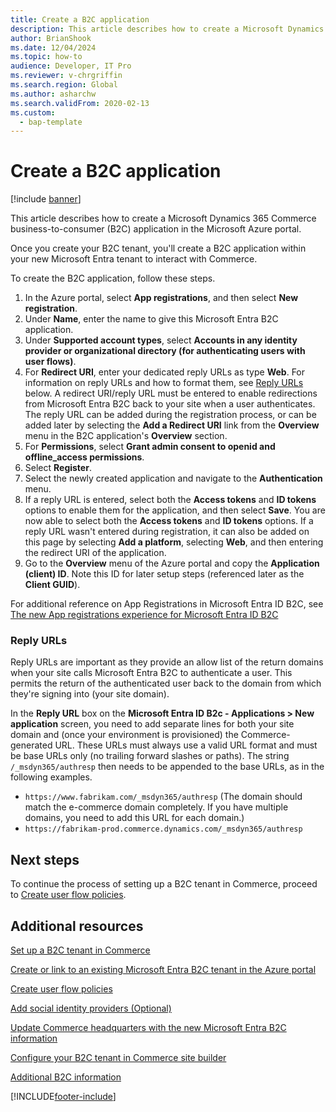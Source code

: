 ```yaml
---
title: Create a B2C application
description: This article describes how to create a Microsoft Dynamics 365 Commerce business-to-consumer (B2C) application in the Microsoft Azure portal.
author: BrianShook
ms.date: 12/04/2024
ms.topic: how-to
audience: Developer, IT Pro
ms.reviewer: v-chrgriffin
ms.search.region: Global
ms.author: asharchw
ms.search.validFrom: 2020-02-13
ms.custom: 
  - bap-template
---
```


# Create a B2C application

[!include [banner](../includes/banner.md)]

This article describes how to create a Microsoft Dynamics 365 Commerce business-to-consumer (B2C) application in the Microsoft Azure portal.

Once you create your B2C tenant, you'll create a B2C application within your new Microsoft Entra tenant to interact with Commerce.

To create the B2C application, follow these steps.

1. In the Azure portal, select **App registrations**, and then select **New registration**.
1. Under **Name**, enter the name to give this Microsoft Entra B2C application.
1. Under **Supported account types**, select **Accounts in any identity provider or organizational directory (for authenticating users with user flows)**.
1. For **Redirect URI**, enter your dedicated reply URLs as type **Web**. For information on reply URLs and how to format them, see [Reply URLs](#reply-urls) below. A redirect URI/reply URL must be entered to enable redirections from Microsoft Entra B2C back to your site when a user authenticates. The reply URL can be added during the registration process, or can be added later by selecting the **Add a Redirect URI** link from the **Overview** menu in the B2C application's **Overview** section.
1. For **Permissions**, select **Grant admin consent to openid and offline_access permissions**.
1. Select **Register**.
1. Select the newly created application and navigate to the **Authentication** menu. 
1. If a reply URL is entered, select both the **Access tokens** and **ID tokens** options to enable them for the application, and then select **Save**. You are now able to select both the **Access tokens** and **ID tokens** options. If a reply URL wasn't entered during registration, it can also be added on this page by selecting **Add a platform**, selecting **Web**, and then entering the redirect URI of the application. 
1. Go to the **Overview** menu of the Azure portal and copy the **Application (client) ID**. Note this ID for later setup steps (referenced later as the **Client GUID**).

For additional reference on App Registrations in Microsoft Entra ID B2C, see [The new App registrations experience for Microsoft Entra ID B2C](/azure/active-directory-b2c/app-registrations-training-guide)

### Reply URLs

Reply URLs are important as they provide an allow list of the return domains when your site calls Microsoft Entra B2C to authenticate a user. This permits the return of the authenticated user back to the domain from which they're signing into (your site domain). 

In the **Reply URL** box on the **Microsoft Entra ID B2c - Applications \> New application** screen, you need to add separate lines for both your site domain and (once your environment is provisioned) the Commerce-generated URL. These URLs must always use a valid URL format and must be base URLs only (no trailing forward slashes or paths). The string ``/_msdyn365/authresp`` then needs to be appended to the base URLs, as in the following examples.

- ``https://www.fabrikam.com/_msdyn365/authresp`` (The domain should match the e-commerce domain completely. If you have multiple domains, you need to add this URL for each domain.)
- ``https://fabrikam-prod.commerce.dynamics.com/_msdyn365/authresp``

## Next steps

To continue the process of setting up a B2C tenant in Commerce, proceed to [Create user flow policies](create-user-flow-policies.md).

## Additional resources

[Set up a B2C tenant in Commerce](set-up-B2C-tenant.md)

[Create or link to an existing Microsoft Entra B2C tenant in the Azure portal](create-link-aad-b2c-tenant.md)

[Create user flow policies](create-user-flow-policies.md)

[Add social identity providers (Optional)](add-social-identity-providers.md)

[Update Commerce headquarters with the new Microsoft Entra B2C information](update-hq-aad-b2c-info.md)

[Configure your B2C tenant in Commerce site builder](config-b2c-tenant-site-builder.md)

[Additional B2C information](additional-b2c-info.md)


[!INCLUDE[footer-include](../../includes/footer-banner.md)]
